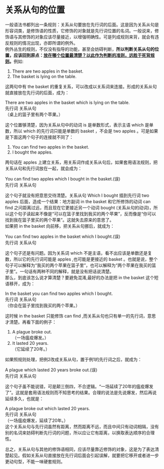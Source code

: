 # 关系从句的位置

一般语法书都列出一条规则：关系从句要放在先行词的后面。这是因为关系从句是形容词类，是修饰语的性质，它修饰的对象就是先行词位置的名词。一般说来，修饰语与其修饰的对象应该尽量接近，以增强明确性。可是列成规则来背，就会有违反规则的情况出现，亦即所谓的例外。  
例外丛生的规则，不仅没有指导的功能，甚至会妨碍判断，<b>所以**判断关系从句的位置**，应该回到原点：<u>放在哪个位置最清楚？以此作为判断的准则，远胜于死背规则</u>。</b>例如:  
>  
1. There are two apples in the basket.
2. The basket is lying on the table.

这两句中有 the basket 的重复关系，可以改成以关系词来连接。形成的关系从句就直接放在先行词的后面，成为：
>  
There are two apples in the basket which is lying on the table.  
先行词 关系从句  
（桌上的篮子里有两个苹果。）  

这个位置够清楚，因为关系从句中的动词 is 是单数形式，表示主语 which 是单数，所以 which 的先行词只能是单数的 basket ，不会是 two apples 。可是如果是下面这两个句子的连接就不同了：  
>  
1. You can find two apples in the basket.  
2. I bought the apples.  

两句话在 apples 上建立关系，用关系词作成关系从句后，如果套用语法规则，把关系从句和先行词放在一起，就会成为：  
>  
You can find two apples which I bought in the basket.(误)  
先行词 关系从句  

这个句子就没有把意思交待清楚。关系从句 Which I bought 插到先行词 two apples 后面，造成一个结果：地方副词 in the basket 和它所修饰的动词 can find 之问距离过远，而且现在它更接近另一个动词 bought (关系从句的动词)，所以这个句子读起来不像是“可以在篮子里找到我买的两个苹果”，反而像是“你可以找到我在篮子里买的两个苹果”。这就失去原来的意思了。  
如果把 in the basket 向前移，把关系从句挪后，就成为：  
>  
You can find two apples in the basket which I bought.(误)  
先行词 关系从句  

这个句子还是有问题。因为关系词 which 不是主语，看不出应该是单数还是复数，所以它的先行词可能是 apples ,也可能是更接近的 basket 。也就是说，整个句子可以解释为“我买的两个苹果在篮子里”，也可以解释为“两个苹果在我买的篮子里”。一句话有两种不同的解释，就是没有把话说清楚。  
那么，到底该怎么说才算清楚？要避免混淆,最好的办法是把 in the basket 这个短语移开，成为：   
>  
In the basket you can find two apples which I bought.  
先行词 关系从句  
（你会在篮子里找到我买的两个苹果。）  

这时候 in the basket 只能修饰 can find ,而关系从句也只有单一的先行词，意思才清楚。再看下面的例子：  
>   
1. A plague broke out.  
（一场瘟疫爆发。）  
2. It lasted 20 years.  
（它延续了20年。）  

如果照规则处理，把例2改成关系从句，置于例1的先行词之后，就成为：  
>  
A plague which lasted 20 years broke out.(误)  
先行词 关系从句  

这个句子虽不能说错，可是颠三倒四，不合逻辑。“一场延续了20年的瘟疫爆发了”。这就是套用语法规则而不知思考的结果。合理的说法是先说爆发，然后再说延续多久，也就是：  
>  
A plague broke out which lasted 20 years.  
先行词 关系从句  
（一场瘟疫爆发，延续了20年。）  
这个关系从句与先行词虽然有距离，然而距离不远，而且中间只有动词相隔，没有别的名词来妨碍判断先行词的问题，所以应让它有距离，以换取表达顺序的合理性。  

总之，关系从句与其他的修饰语相同，应该尽量靠近修饰的对象，这是为了表达清楚起见。假如关系从句直接放在先行词后面会引起误解，就要把它移开或者进一步更动句型，不能一味硬套规则。